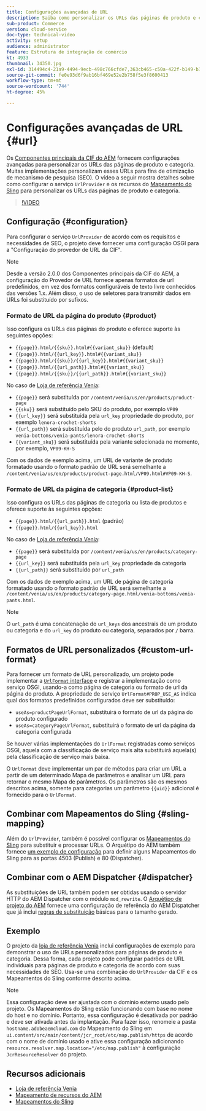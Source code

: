 ```yaml
---
title: Configurações avançadas de URL
description: Saiba como personalizar os URLs das páginas de produto e categoria. Isso permite que as implementações otimizem URLs para mecanismos de pesquisa e promovam a descoberta.
sub-product: Commerce
version: cloud-service
doc-type: technical-video
activity: setup
audience: administrator
feature: Estrutura de integração de comércio
kt: 4933
thumbnail: 34350.jpg
exl-id: 314494c4-21a9-4494-9ecb-498c766cfde7,363cb465-c50a-422f-b149-b3f41c2ebc0f
source-git-commit: fe0e93d6f9ab16bf469e52e2b758f5e3f8600413
workflow-type: tm+mt
source-wordcount: '744'
ht-degree: 45%

---
```


# Configurações avançadas de URL {#url}

Os [Componentes principais da CIF do AEM](https://github.com/adobe/aem-core-cif-components) fornecem configurações avançadas para personalizar os URLs das páginas de produto e categoria. Muitas implementações personalizam esses URLs para fins de otimização de mecanismo de pesquisa (SEO). O vídeo a seguir mostra detalhes sobre como configurar o serviço `UrlProvider` e os recursos do [Mapeamento do Sling](https://sling.apache.org/documentation/the-sling-engine/mappings-for-resource-resolution.html) para personalizar os URLs das páginas de produto e categoria.

>[!VIDEO](https://video.tv.adobe.com/v/34350/?quality=12)

## Configuração {#configuration}

Para configurar o serviço `UrlProvider` de acordo com os requisitos e necessidades de SEO, o projeto deve fornecer uma configuração OSGI para a &quot;Configuração do provedor de URL da CIF&quot;.

>[!NOTE]
>
> Desde a versão 2.0.0 dos Componentes principais da CIF do AEM, a configuração do Provedor de URL fornece apenas formatos de url predefinidos, em vez dos formatos configuráveis de texto livre conhecidos das versões 1.x. Além disso, o uso de seletores para transmitir dados em URLs foi substituído por sufixos.

### Formato de URL da página do produto {#product}

Isso configura os URLs das páginas do produto e oferece suporte às seguintes opções:

* `{{page}}.html/{{sku}}.html#{{variant_sku}}` (default)
* `{{page}}.html/{{url_key}}.html#{{variant_sku}}`
* `{{page}}.html/{{sku}}/{{url_key}}.html#{{variant_sku}}`
* `{{page}}.html/{{url_path}}.html#{{variant_sku}}`
* `{{page}}.html/{{sku}}/{{url_path}}.html#{{variant_sku}}`

No caso de [Loja de referência Venia](https://github.com/adobe/aem-cif-guides-venia):

* `{{page}}` será substituída por  `/content/venia/us/en/products/product-page`
* `{{sku}}` será substituído pelo SKU do produto, por exemplo  `VP09`
* `{{url_key}}` será substituída pela  `url_key` propriedade do produto, por exemplo  `lenora-crochet-shorts`
* `{{url_path}}` será substituída pelo do produto  `url_path`, por exemplo  `venia-bottoms/venia-pants/lenora-crochet-shorts`
* `{{variant_sku}}` será substituída pela variante selecionada no momento, por exemplo,  `VP09-KH-S`

Com os dados de exemplo acima, um URL de variante de produto formatado usando o formato padrão de URL será semelhante a `/content/venia/us/en/products/product-page.html/VP09.html#VP09-KH-S`.

### Formato de URL da página de categoria {#product-list}

Isso configura os URLs das páginas de categoria ou lista de produtos e oferece suporte às seguintes opções:

* `{{page}}.html/{{url_path}}.html` (padrão)
* `{{page}}.html/{{url_key}}.html`

No caso de [Loja de referência Venia](https://github.com/adobe/aem-cif-guides-venia):

* `{{page}}` será substituída por  `/content/venia/us/en/products/category-page`
* `{{url_key}}` será substituída pela  `url_key` propriedade da categoria
* `{{url_path}}` será substituído por  `url_path`

Com os dados de exemplo acima, um URL de página de categoria formatado usando o formato padrão de URL será semelhante a `/content/venia/us/en/products/category-page.html/venia-bottoms/venia-pants.html`.

>[!NOTE]
> 
> O `url_path` é uma concatenação do `url_keys` dos ancestrais de um produto ou categoria e do `url_key` do produto ou categoria, separados por `/` barra.

## Formatos de URL personalizados {#custom-url-format}

Para fornecer um formato de URL personalizado, um projeto pode implementar a [`UrlFormat` interface](https://javadoc.io/doc/com.adobe.commerce.cif/core-cif-components-core/latest/com/adobe/cq/commerce/core/components/services/urls/UrlFormat.html) e registrar a implementação como serviço OSGI, usando-a como página de categoria ou formato de url da página do produto. A propriedade de serviço `UrlFormat#PROP_USE_AS` indica qual dos formatos predefinidos configurados deve ser substituído:

* `useAs=productPageUrlFormat`, substituirá o formato de url da página do produto configurado
* `useAs=categoryPageUrlFormat`, substituirá o formato de url da página da categoria configurada

Se houver várias implementações do `UrlFormat` registradas como serviços OSGI, aquela com a classificação de serviço mais alta substituirá aquela(s) pela classificação de serviço mais baixa.

O `UrlFormat` deve implementar um par de métodos para criar um URL a partir de um determinado Mapa de parâmetros e analisar um URL para retornar o mesmo Mapa de parâmetros. Os parâmetros são os mesmos descritos acima, somente para categorias um parâmetro `{{uid}}` adicional é fornecido para o `UrlFormat`.

## Combinar com Mapeamentos do Sling {#sling-mapping}

Além do `UrlProvider`, também é possível configurar os [Mapeamentos do Sling](https://sling.apache.org/documentation/the-sling-engine/mappings-for-resource-resolution.html) para substituir e processar URLs. O Arquétipo do AEM também fornece [um exemplo de configuração](https://github.com/adobe/aem-cif-project-archetype/tree/master/src/main/archetype/samplecontent/src/main/content/jcr_root/etc/map.publish) para definir alguns Mapeamentos do Sling para as portas 4503 (Publish) e 80 (Dispatcher).

## Combinar com o AEM Dispatcher {#dispatcher}

As substituições de URL também podem ser obtidas usando o servidor HTTP do AEM Dispatcher com o módulo `mod_rewrite`. O [Arquétipo de projeto do AEM](https://github.com/adobe/aem-project-archetype) fornece uma configuração de referência do AEM Dispatcher que já inclui [regras de substituição](https://github.com/adobe/aem-project-archetype/tree/master/src/main/archetype/dispatcher.cloud) básicas para o tamanho gerado.

## Exemplo

O projeto da [loja de referência Venia](https://github.com/adobe/aem-cif-guides-venia) inclui configurações de exemplo para demonstrar o uso de URLs personalizados para páginas de produto e categoria. Dessa forma, cada projeto pode configurar padrões de URL individuais para páginas de produto e categoria de acordo com suas necessidades de SEO. Usa-se uma combinação do `UrlProvider` da CIF e os Mapeamentos do Sling conforme descrito acima.

>[!NOTE]
>
>Essa configuração deve ser ajustada com o domínio externo usado pelo projeto. Os Mapeamentos do Sling estão funcionando com base no nome do host e no domínio. Portanto, essa configuração é desativada por padrão e deve ser ativada antes da implantação. Para fazer isso, renomeie a pasta `hostname.adobeaemcloud.com` do Mapeamento do Sling em `ui.content/src/main/content/jcr_root/etc/map.publish/https` de acordo com o nome de domínio usado e ative essa configuração adicionando `resource.resolver.map.location="/etc/map.publish"` à configuração `JcrResourceResolver` do projeto.

## Recursos adicionais

* [Loja de referência Venia](https://github.com/adobe/aem-cif-guides-venia)
* [Mapeamento de recursos do AEM](https://experienceleague.adobe.com/docs/experience-manager-65/deploying/configuring/resource-mapping.html)
* [Mapeamentos do Sling](https://sling.apache.org/documentation/the-sling-engine/mappings-for-resource-resolution.html)
